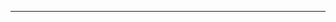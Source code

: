 <!--
CO_OP_TRANSLATOR_METADATA:
{
  "original_hash": "661bbc8e2592ebbb96aa84b1462f5755",
  "translation_date": "2025-08-28T20:06:40+00:00",
  "source_file": "03-CoreGenerativeAITechniques/README.md",
  "language_code": "mo"
}
-->


---

